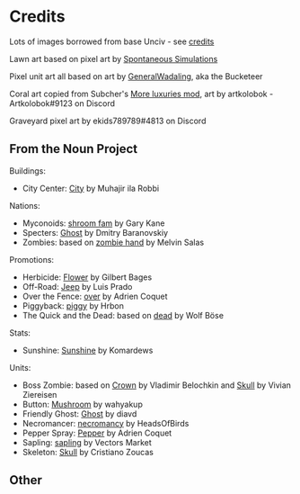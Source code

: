 # Credits

Lots of images borrowed from base Unciv - see [credits](https://github.com/yairm210/Unciv/blob/master/docs/Credits.md)

Lawn art based on pixel art by [Spontaneous Simulations](https://aoiti.itch.io/)

Pixel unit art all based on art by [GeneralWadaling](https://github.com/GeneralWadaling), aka the Bucketeer

Coral art copied from Subcher's [More luxuries mod](https://github.com/Subcher/More-Luxuries), art by artkolobok - Artkolobok#9123 on Discord

Graveyard pixel art by ekids789789#4813 on Discord

## From the Noun Project

Buildings:
* City Center: [City](https://thenounproject.com/icon/city-1765370/) by Muhajir ila Robbi

Nations:
* Myconoids: [shroom fam](https://thenounproject.com/icon/shroom-fam-5211372/) by Gary Kane
* Specters: [Ghost](https://thenounproject.com/icon/ghost-7897/) by Dmitry Baranovskiy
* Zombies: based on [zombie hand](https://thenounproject.com/icon/zombie-hand-3994055/) by Melvin Salas

Promotions:
* Herbicide: [Flower](https://thenounproject.com/icon/flower-53611/) by Gilbert Bages
* Off-Road: [Jeep](https://thenounproject.com/icon/jeep-7854/) by Luis Prado
* Over the Fence: [over](https://thenounproject.com/icon/over-2900915/) by Adrien Coquet
* Piggyback: [piggy](https://thenounproject.com/icon/piggy-2964621/) by Hrbon
* The Quick and the Dead: based on [dead](https://thenounproject.com/icon/dead-218870/) by Wolf Böse

Stats:
* Sunshine: [Sunshine](https://thenounproject.com/icon/sunshine-4669601/) by Komardews

Units:
* Boss Zombie: based on [Crown](https://thenounproject.com/term/Crown/891413) by Vladimir Belochkin and [Skull](https://thenounproject.com/term/skull/29715/) by Vivian Ziereisen
* Button: [Mushroom](https://thenounproject.com/icon/mushroom-5561415/) by wahyakup
* Friendly Ghost: [Ghost](https://thenounproject.com/icon/ghost-215178/) by diavd
* Necromancer: [necromancy](https://thenounproject.com/term/necromancy/1178598/) by HeadsOfBirds
* Pepper Spray: [Pepper](https://thenounproject.com/icon/pepper-4374093/) by Adrien Coquet
* Sapling: [sapling](https://thenounproject.com/icon/sapling-2051790/) by Vectors Market
* Skeleton: [Skull](https://thenounproject.com/icon/skull-247531/) by Cristiano Zoucas

## Other
